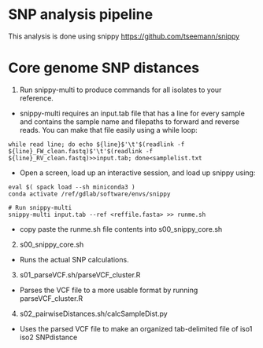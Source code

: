 # SNP analysis pipeline

This analysis is done using snippy https://github.com/tseemann/snippy

# Core genome SNP distances
1. Run snippy-multi to produce commands for all isolates to your reference.
* snippy-multi requires an input.tab file that has a line for every sample and contains the sample name and filepaths to forward and reverse reads. You can make that file easily using a while loop:
```
while read line; do echo ${line}$'\t'$(readlink -f ${line}_FW_clean.fastq)$'\t'$(readlink -f ${line}_RV_clean.fastq)>>input.tab; done<samplelist.txt
```
* Open a screen, load up an interactive session, and load up snippy using:
```
eval $( spack load --sh miniconda3 )
conda activate /ref/gdlab/software/envs/snippy

# Run snippy-multi
snippy-multi input.tab --ref <reffile.fasta> >> runme.sh
```
* copy paste the runme.sh file contents into s00_snippy_core.sh
2. s00_snippy_core.sh
* Runs the actual SNP calculations.
3. s01_parseVCF.sh/parseVCF_cluster.R
* Parses the VCF file to a more usable format by running parseVCF_cluster.R
4. s02_pairwiseDistances.sh/calcSampleDist.py
* Uses the parsed VCF file to make an organized tab-delimited file of iso1  iso2  SNPdistance
